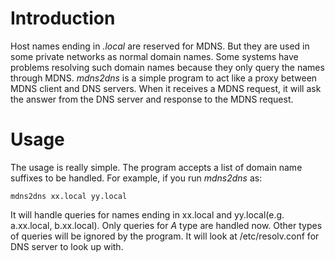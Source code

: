 # Introduction
Host names ending in *.local* are reserved for MDNS. But they are used in some private networks as normal domain names. Some systems have problems resolving such domain names because they only query the names through MDNS. *mdns2dns* is a simple program to act like a proxy between MDNS client and DNS servers. When it receives a MDNS request, it will ask the answer from the DNS server and response to the MDNS request.


# Usage
The usage is really simple. The program accepts a list of domain name suffixes to be handled. For example, if you run *mdns2dns* as:

    mdns2dns xx.local yy.local
It will handle queries for names ending in xx.local and yy.local(e.g. a.xx.local, b.xx.local). Only queries for *A* type are handled now. Other types of queries will be ignored by the program. It will look at /etc/resolv.conf for DNS server to look up with.
